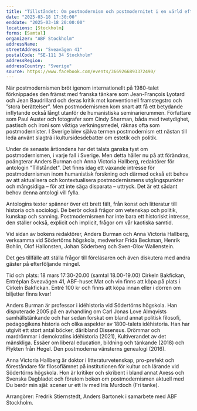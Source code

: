 ```yaml
---
title: "Tillståndet: Om postmodernism och postmodernitet i en värld efter sanningen"
date: "2025-03-18 17:30:00"
enddate: "2025-03-18 20:00:00"
locations: [Stockholm]
forms: [Samtal]
organizer: "ABF Stockholm"
addressName: 
streetAddress: "Sveavägen 41"
postalCode: "SE-111 34 Stockholm"
addressRegion:
addressCountry: "Sverige"
source: https://www.facebook.com/events/3669266893372490/
---
```

När postmodernismen bröt igenom internationellt på 1980-talet förknippades den främst med franska tänkare som Jean-François Lyotard och Jean Baudrillard och deras kritik mot konventionell framstegstro och ”stora berättelser”. Men postmodernismen kom snart att få ett betydande inflytande också långt utanför de humanistiska seminarierummen. Författare som Paul Auster och fotografer som Cindy Sherman, båda med tvetydighet, pastisch och ironi som viktiga verkningsmedel, räknas ofta som postmodernister. I Sverige blev själva termen postmodernism ett nästan till leda använt slagträ i kultursidesdebatter om estetik och politik.

Under de senaste årtiondena har det talats ganska tyst om postmodernismen, i varje fall i Sverige. Men detta håller nu på att förändras, poängterar Anders Burman och Anna Victoria Hallberg, redaktörer för antologin "Tillståndet". Det finns idag ett växande intresse för postmodernismen inom humanistisk forskning och därmed också ett behov av att aktualisera och kontextualisera postmodernismens utgångspunkter och mångsidiga – för att inte säga disparata – uttryck. Det är ett sådant behov denna antologi vill fylla.

Antologins texter spänner över ett brett fält, från konst och litteratur till historia och sociologi. De berör också frågor om vetenskap och politik, kunskap och sanning. Postmodernismen har inte bara ett historiskt intresse, den ställer också, explicit och implicit, frågor om vår kaotiska samtid.

Vid sidan av bokens redaktörer, Anders Burman och Anna Victoria Hallberg, verksamma vid Södertörns högskola, medverkar Frida Beckman, Henrik Bohlin, Olof Hallonsten, Johan Söderberg och Sven-Olov Wallenstein.

Det ges tillfälle att ställa frågor till föreläsaren och även diskutera med andra gäster på efterföljande mingel.

Tid och plats:
18 mars 17:30-20.00 (samtal 18.00-19.00)
Cirkeln Bakfickan, Entréplan
Sveavägen 41, ABF-huset
Mat och vin finns att köpa på plats i Cirkeln Bakfickan.
Entré 100 kr och finns att köpa innan eller i dörren om biljetter finns kvar!

Anders Burman är professor i idéhistoria vid Södertörns högskola. Han disputerade 2005 på en avhandling om Carl Jonas Love Almqvists samhällstänkande och har sedan forskat om bland annat politisk filosofi, pedagogikens historia och olika aspekter av 1800-talets idéhistoria. Han har utgivit ett stort antal böcker, däribland Dissensus. Drömmar och mardrömmar i demokratins idéhistoria (2021), Kultiverandet av det mänskliga. Essäer om liberal education, bildning och tänkande (2018) och Flykten från Hegel. Den postmoderna vänsterns genealogi (2016).

Anna Victoria Hallberg är doktor i litteraturvetenskap, pro-prefekt och föreståndare för filosofiämnet på institutionen för kultur och lärande vid Södertörns högskola. Hon är kritiker och skribent i bland annat Axess och Svenska Dagbladet och förutom boken om postmodernismen aktuell med Du berör min själ: scener ur ett liv med Iris Murdoch (Fri tanke).

Arrangörer: Fredrik Stiernstedt, Anders Bartonek i samarbete med ABF Stockholm.
